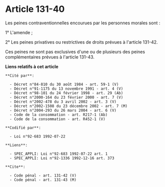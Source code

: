 # Article 131-40

Les peines contraventionnelles encourues par les personnes morales sont :

1° L'amende ;

2° Les peines privatives ou restrictives de droits prévues à l'article 131-42.

Ces peines ne sont pas exclusives d'une ou de plusieurs des peines complémentaires prévues à l'article 131-43.

**Liens relatifs à cet article**

	**Cité par**:

	  - Décret n°84-810 du 30 août 1984 - art. 59-1 (V)
	  - Décret n°91-1175 du 13 novembre 1991 - art. 4 (V)
	  - Décret n°98-101 du 24 février 1998 - art. 29 (Ab)
	  - Décret n°2000-164 du 23 février 2000 - art. 7 (V)
	  - Décret n°2002-478 du 3 avril 2002 - art. 3 (V)
	  - Décret n°2002-1508 du 23 décembre 2002 - art. 7 (M)
	  - Décret n°2004-293 du 26 mars 2004 - art. 6 (V)
	  - Code de la consommation - art. R217-1 (Ab)
	  - Code de la consommation - art. R452-1 (V)

	**Codifié par**:

	  - Loi n°92-683 1992-07-22

	**Liens**:

	  - SPEC_APPLI: Loi n°92-683 1992-07-22 art. 1
	  - SPEC_APPLI: Loi n°92-1336 1992-12-16 art. 373

	**Cite**:

	  - Code pénal - art. 131-42 (V)
	  - Code pénal - art. 131-43 (M)
